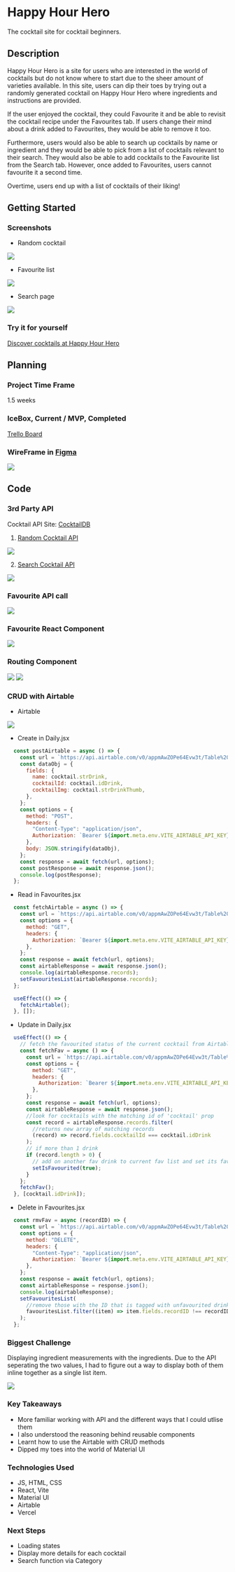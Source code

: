 # Happy Hour Hero
The cocktail site for cocktail beginners.

## Description

Happy Hour Hero is a site for users who are interested in the world of cocktails but do not know where to start due to the sheer amount of varieties available. In this site, users can dip their toes by trying out a randomly generated cocktail on Happy Hour Hero where ingredients and instructions are provided. 

If the user enjoyed the cocktail, they could Favourite it and be able to revisit the cocktail recipe under the Favourites tab. If users change their mind about a drink added to Favourites, they would be able to remove it too. 

Furthermore, users would also be able to search up cocktails by name or ingredient and they would be able to pick from a list of cocktails relevant to their search. They would also be able to add cocktails to the Favourite list from the Search tab. However, once added to Favourites, users cannot favourite it a second time. 

Overtime, users end up with a list of cocktails of their liking!

## Getting Started

### Screenshots

- Random cocktail
<img src="screenshots/randompg.png"/>

- Favourite list
<img src="screenshots/fav.png"/>

- Search page
<img src="screenshots/search.png"/>

### Try it for yourself

[Discover cocktails at Happy Hour Hero](https://happyhourhero.vercel.app/)

## Planning

### Project Time Frame
1.5 weeks

### IceBox, Current / MVP, Completed
[Trello Board](https://trello.com/b/fcRCbQos/my-trello-board)

### WireFrame in [Figma](https://www.figma.com/file/FWtpHUGTqsCVNScHibEzm5/Project-2%3A-HappyHourHero?type=whiteboard&node-id=92%3A7732&t=jPWZCNCRfOW0UccR-1) 

<img src="screenshots/wireframe.png"/>


## Code

### 3rd Party API

Cocktail API Site: [CocktailDB](https://www.thecocktaildb.com/api.php)

1. [Random Cocktail API](https://www.thecocktaildb.com/api/json/v1/1/random.php)
<img src="screenshots/randomapi.png"/>


2. [Search Cocktail API](https://www.thecocktaildb.com/api/json/v1/1/search.php?i=vodka)
<img src="screenshots/ingredientSearch.png"/>

### Favourite API call
<img src="screenshots/favApiCall.png"/>

### Favourite React Component
<img src="screenshots/favComponent.png"/>

### Routing Component
<img src="screenshots/routing1.png"/>
<img src="screenshots/routing2.png"/>


### CRUD with Airtable
- Airtable
<img src="screenshots/airtable.png"/>

- Create in Daily.jsx
```javascript
  const postAirtable = async () => {
    const url = `https://api.airtable.com/v0/appmAwZOPe64Evw3t/Table%201`;
    const dataObj = {
      fields: {
        name: cocktail.strDrink,
        cocktailId: cocktail.idDrink,
        cocktailImg: cocktail.strDrinkThumb,
      },
    };
    const options = {
      method: "POST",
      headers: {
        "Content-Type": "application/json",
        Authorization: `Bearer ${import.meta.env.VITE_AIRTABLE_API_KEY}`,
      },
      body: JSON.stringify(dataObj),
    };
    const response = await fetch(url, options);
    const postResponse = await response.json();
    console.log(postResponse);
  };
```
- Read in Favourites.jsx
```javascript
  const fetchAirtable = async () => {
    const url = `https://api.airtable.com/v0/appmAwZOPe64Evw3t/Table%201`;
    const options = {
      method: "GET",
      headers: {
        Authorization: `Bearer ${import.meta.env.VITE_AIRTABLE_API_KEY}`,
      },
    };
    const response = await fetch(url, options);
    const airtableResponse = await response.json();
    console.log(airtableResponse.records);
    setFavouritesList(airtableResponse.records);
  };

  useEffect(() => {
    fetchAirtable();
  }, []);
```
- Update in Daily.jsx
```javascript
  useEffect(() => {
    // fetch the favourited status of the current cocktail from Airtable
    const fetchFav = async () => {
      const url = `https://api.airtable.com/v0/appmAwZOPe64Evw3t/Table%201`;
      const options = {
        method: "GET",
        headers: {
          Authorization: `Bearer ${import.meta.env.VITE_AIRTABLE_API_KEY}`,
        },
      };
      const response = await fetch(url, options);
      const airtableResponse = await response.json();
      //look for cocktails with the matching id of 'cocktail' prop
      const record = airtableResponse.records.filter(
        //returns new array of matching records
        (record) => record.fields.cocktailId === cocktail.idDrink
      );
      // if more than 1 drink
      if (record.length > 0) {
        // add on another fav drink to current fav list and set its fav status to true
        setIsFavourited(true);
      }
    };
    fetchFav();
  }, [cocktail.idDrink]);
```
- Delete in Favourites.jsx
```javascript
  const rmvFav = async (recordID) => {
    const url = `https://api.airtable.com/v0/appmAwZOPe64Evw3t/Table%201/${recordID}`;
    const options = {
      method: "DELETE",
      headers: {
        "Content-Type": "application/json",
        Authorization: `Bearer ${import.meta.env.VITE_AIRTABLE_API_KEY}`,
      },
    };
    const response = await fetch(url, options);
    const airtableResponse = response.json();
    console.log(airtableResponse);
    setFavouritesList(
      //remove those with the ID that is tagged with unfavourited drink
      favouritesList.filter((item) => item.fields.recordID !== recordID)
    );
  };
```

### Biggest Challenge

Displaying ingredient measurements with the ingredients. Due to the API seperating the two values, I had to figure out a way to display both of them inline together as a single list item.

<img src="screenshots/challenge.png"/>

### Key Takeaways

- More familiar working with API and the different ways that I could utlise them
- I also understood the reasoning behind reusable components
- Learnt how to use the Airtable with CRUD methods
- Dipped my toes into the world of Material UI

### Technologies Used
- JS, HTML, CSS 
- React, Vite
- Material UI
- Airtable
- Vercel

### Next Steps
- Loading states
- Display more details for each cocktail
- Search function via Category

